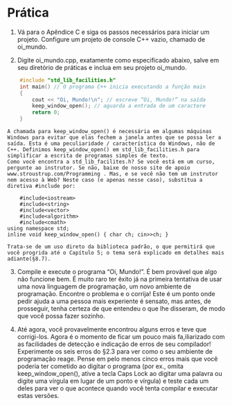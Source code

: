 # Prática

1.	Vá para o Apêndice C e siga os passos necessários para iniciar um projeto. Configure um projeto de console C++ vazio, chamado de oi_mundo.

2.	Digite oi_mundo.cpp, exatamente como especificado abaixo, salve em seu diretório de práticas e inclua em seu projeto oi_mundo.
```cpp
    #include "std_lib_facilities.h"
    int main() // O programa C++ inicia executando a função main
    {
        cout << "Oi, Mundo!\n"; // escreve “Oi, Mundo!” na saída
        keep_window_open(); // aguarda a entrada de um caractere
        return 0;
    }
```
    A chamada para keep_window_open() é necessária em algumas máquinas Windows para evitar que elas fechem a janela antes que se possa ler a saída. Esta é uma peculiaridade / característica do Windows, não de C++. Definimos keep_window_open() em std_lib_facilities.h para simplificar a escrita de programas simples de texto.
    Como você encontra a std_lib_facilites.h? Se você está em um curso, pergunte ao instrutor. Se não, baixe de nosso site de apoio www.stroustrup.com/Programming . Mas, e se você não tem um instrutor nem acesso à Web? Neste caso (e apenas nesse caso), substitua a diretiva #include por:

        #include<iostream>
        #include<string>
        #include<vector>
        #include<algorithm>
        #include<cmath>
    using namespace std;
    inline void keep_window_open() { char ch; cin>>ch; }

    Trata-se de um uso direto da biblioteca padrão, o que permitirá que você progrida até o Capítulo 5; o tema será explicado em detalhes mais adiante(§8.7).

3.	Compile e execute o programa “Oi, Mundo!”. É bem provável que algo não funcione bem. É muito raro ter êxito já na primeira tentativa de usar uma nova linguagem de programação, um novo ambiente de programação. Encontre o problema e o corrija! Este é um ponto onde pedir ajuda a uma pessoa mais experiente é sensato, mas antes, de prosseguir, tenha certeza de que entendeu o que lhe disseram, de modo que você possa fazer sozinho.

4.	Até agora, você provavelmente encontrou alguns erros e teve que corrigi-los. Agora é o momento de ficar um pouco mais fa,iliarizado com as facilidades de detecção e indicação de erros de seu compilador! Experimente os seis erros do §2.3 para ver como o seu ambiente de programação reage. Pense em pelo menos cinco erros mais que você poderia ter cometido ao digitar o programa (por ex., omita keep_window_open(), ative a tecla Caps Lock ao digitar uma palavra ou digite uma vírgula em lugar de um ponto e vírgula) e teste cada um deles para ver o que acontece quando você tenta compilar e executar estas versões.
